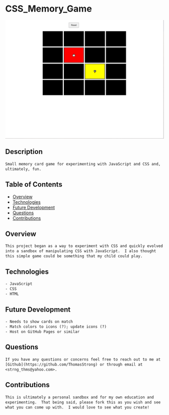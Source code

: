 # CSS_Memory_Game

<img align="center" src="/assets/cssmemgamess.png">

## Description

```
Small memory card game for experimenting with JavaScript and CSS and, ultimately, fun.
```

## Table of Contents

- [Overview](#overview)
- [Technologies](#technologies)
- [Future Development](#future-development)
- [Questions](#questions)
- [Contributions](#contributions)

## Overview

```
This project began as a way to experiment with CSS and quickly evolved into a sandbox of manipulating CSS with JavaScript.  I also thought this simple game could be something that my child could play.
```

## Technologies

```
- JavaScript
- CSS
- HTML
```

## Future Development

```
- Needs to show cards on match
- Match colors to icons (?); update icons (?)
- Host on GitHub Pages or similar
```

## Questions

```
If you have any questions or concerns feel free to reach out to me at [Github](https://github.com/ThomasStrong) or through email at <strng_thms@yahoo.com>.
```

## Contributions

```
This is ultimately a personal sandbox and for my own education and experimenting.  That being said, please fork this as you wish and see what you can come up with.  I would love to see what you create!
```
